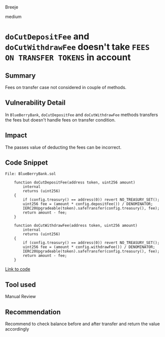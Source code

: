 Breeje

medium

# `doCutDepositFee` and `doCutWithdrawFee` doesn't take `FEES ON TRANSFER TOKENS` in account

## Summary

Fees on transfer case not considered in couple of methods.

## Vulnerability Detail

In `BlueBerryBank`, `doCutDepositFee` and `doCutWithdrawFee` methods transfers the fees but doesn't handle fees on transfer condition.

## Impact

The passes value of deducting the fees can be incorrect.

## Code Snippet

```solidity
File: BlueBerryBank.sol

    function doCutDepositFee(address token, uint256 amount)
        internal
        returns (uint256)
    {
        if (config.treasury() == address(0)) revert NO_TREASURY_SET();
        uint256 fee = (amount * config.depositFee()) / DENOMINATOR;
        IERC20Upgradeable(token).safeTransfer(config.treasury(), fee);
        return amount - fee;
    }

    function doCutWithdrawFee(address token, uint256 amount)
        internal
        returns (uint256)
    {
        if (config.treasury() == address(0)) revert NO_TREASURY_SET();
        uint256 fee = (amount * config.withdrawFee()) / DENOMINATOR;
        IERC20Upgradeable(token).safeTransfer(config.treasury(), fee);
        return amount - fee;
    }

```
[Link to code](https://github.com/sherlock-audit/2023-02-blueberry/blob/main/contracts/BlueBerryBank.sol#L892-L910)

## Tool used

Manual Review

## Recommendation

Recommend to check balance before and after transfer and return the value accordingly